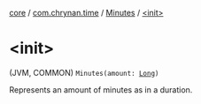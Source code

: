 [core](../../index.md) / [com.chrynan.time](../index.md) / [Minutes](index.md) / [&lt;init&gt;](./-init-.md)

# &lt;init&gt;

(JVM, COMMON) `Minutes(amount: `[`Long`](https://kotlinlang.org/api/latest/jvm/stdlib/kotlin/-long/index.html)`)`

Represents an amount of minutes as in a duration.

